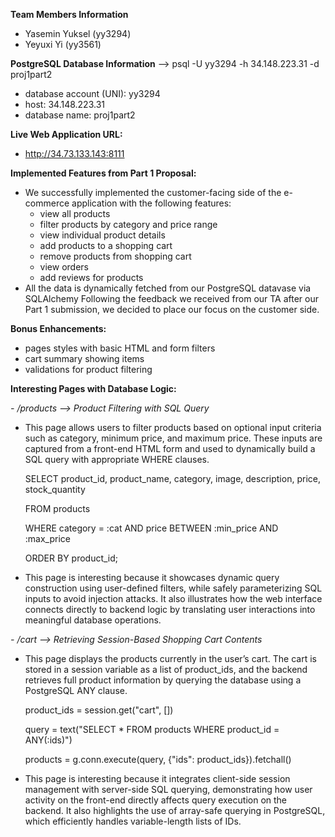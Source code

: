 **Team Members Information**
- Yasemin Yuksel (yy3294)
- Yeyuxi Yi (yy3561)

**PostgreSQL Database Information** --> psql -U yy3294 -h 34.148.223.31 -d proj1part2
- database account (UNI): yy3294
- host: 34.148.223.31
- database name: proj1part2

**Live Web Application URL:**
- http://34.73.133.143:8111

**Implemented Features from Part 1 Proposal:**
- We successfully implemented the customer-facing side of the e-commerce application with
the following features:
  * view all products
  * filter products by category and price range
  * view individual product details
  * add products to a shopping cart
  * remove products from shopping cart
  * view orders
  * add reviews for products
- All the data is dynamically fetched from our PostgreSQL datavase via SQLAlchemy
Following the feedback we received from our TA after our Part 1 submission, we decided to place our focus on the customer side. 

**Bonus Enhancements:**
- pages styles with basic HTML and form filters
- cart summary showing items
- validations for product filtering

**Interesting Pages with Database Logic:**

*- /products --> Product Filtering with SQL Query*

   * This page allows users to filter products based on optional input criteria such    as category, minimum price, and maximum price. These inputs are captured from a      front-end HTML form and used to dynamically build a SQL query with appropriate       WHERE clauses.

      SELECT product_id, product_name, category, image, description, price, stock_quantity
    
      FROM products
    
      WHERE category = :cat AND price BETWEEN :min_price AND :max_price
    
      ORDER BY product_id;
    
   
  * This page is interesting because it showcases dynamic query construction using     user-defined filters, while safely parameterizing SQL inputs to avoid injection      attacks. It also illustrates how the web interface connects directly to backend      logic by translating user interactions into meaningful database operations.

*- /cart --> Retrieving Session-Based Shopping Cart Contents*

  * This page displays the products currently in the user’s cart. The cart is stored   in a session variable as a list of product_ids, and the backend retrieves full       product information by querying the database using a PostgreSQL ANY clause.
    
      product_ids = session.get("cart", [])
    
      query = text("SELECT * FROM products WHERE product_id = ANY(:ids)")
    
      products = g.conn.execute(query, {"ids": product_ids}).fetchall()
    
    
  * This page is interesting because it integrates client-side session management      with server-side SQL querying, demonstrating how user activity on the front-end      directly affects query execution on the backend. It also highlights the use of       array-safe querying in PostgreSQL, which efficiently handles variable-length lists   of IDs.

